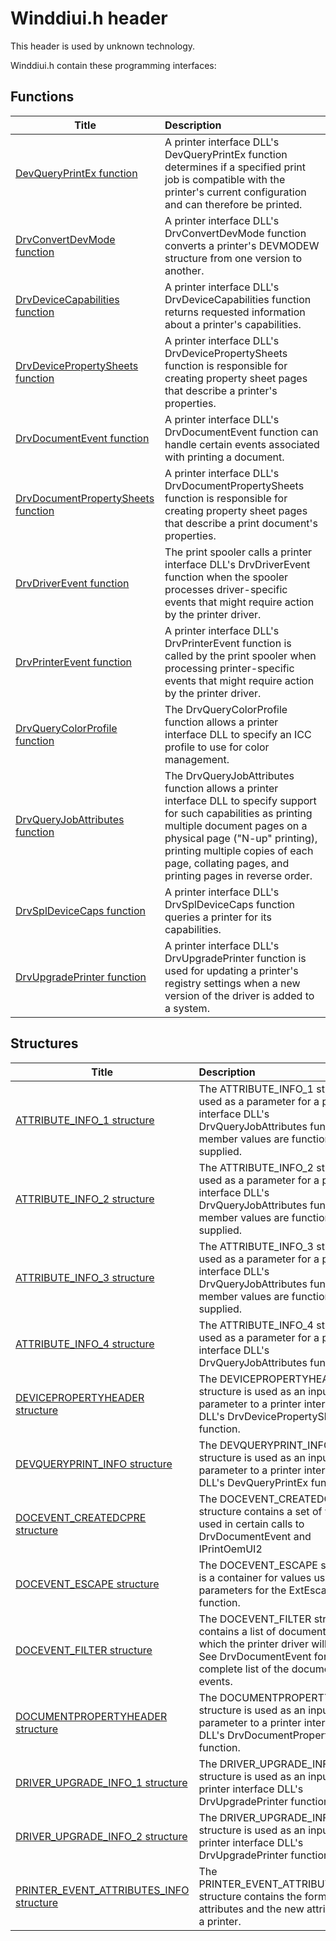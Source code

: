 # Winddiui.h header


This header is used by unknown technology.

Winddiui.h contain these programming interfaces:


## Functions

| Title   | Description   |
| ---- |:---- |
| [DevQueryPrintEx function](nf-winddiui-devqueryprintex.md) | A printer interface DLL's DevQueryPrintEx function determines if a specified print job is compatible with the printer's current configuration and can therefore be printed. |
| [DrvConvertDevMode function](nf-winddiui-drvconvertdevmode.md) | A printer interface DLL's DrvConvertDevMode function converts a printer's DEVMODEW structure from one version to another. |
| [DrvDeviceCapabilities function](nf-winddiui-drvdevicecapabilities.md) | A printer interface DLL's DrvDeviceCapabilities function returns requested information about a printer's capabilities. |
| [DrvDevicePropertySheets function](nf-winddiui-drvdevicepropertysheets.md) | A printer interface DLL's DrvDevicePropertySheets function is responsible for creating property sheet pages that describe a printer's properties. |
| [DrvDocumentEvent function](nf-winddiui-drvdocumentevent.md) | A printer interface DLL's DrvDocumentEvent function can handle certain events associated with printing a document. |
| [DrvDocumentPropertySheets function](nf-winddiui-drvdocumentpropertysheets.md) | A printer interface DLL's DrvDocumentPropertySheets function is responsible for creating property sheet pages that describe a print document's properties. |
| [DrvDriverEvent function](nf-winddiui-drvdriverevent.md) | The print spooler calls a printer interface DLL's DrvDriverEvent function when the spooler processes driver-specific events that might require action by the printer driver. |
| [DrvPrinterEvent function](nf-winddiui-drvprinterevent.md) | A printer interface DLL's DrvPrinterEvent function is called by the print spooler when processing printer-specific events that might require action by the printer driver. |
| [DrvQueryColorProfile function](nf-winddiui-drvquerycolorprofile.md) | The DrvQueryColorProfile function allows a printer interface DLL to specify an ICC profile to use for color management. |
| [DrvQueryJobAttributes function](nf-winddiui-drvqueryjobattributes.md) | The DrvQueryJobAttributes function allows a printer interface DLL to specify support for such capabilities as printing multiple document pages on a physical page (&#0034;N-up&#0034; printing), printing multiple copies of each page, collating pages, and printing pages in reverse order. |
| [DrvSplDeviceCaps function](nf-winddiui-drvspldevicecaps.md) | A printer interface DLL's DrvSplDeviceCaps function queries a printer for its capabilities. |
| [DrvUpgradePrinter function](nf-winddiui-drvupgradeprinter.md) | A printer interface DLL's DrvUpgradePrinter function is used for updating a printer's registry settings when a new version of the driver is added to a system. |

## Structures

| Title   | Description   |
| ---- |:---- |
| [ATTRIBUTE_INFO_1 structure](ns-winddiui--attribute-info-1.md) | The ATTRIBUTE_INFO_1 structure is used as a parameter for a printer interface DLL's DrvQueryJobAttributes function. All member values are function-supplied. |
| [ATTRIBUTE_INFO_2 structure](ns-winddiui--attribute-info-2.md) | The ATTRIBUTE_INFO_2 structure is used as a parameter for a printer interface DLL's DrvQueryJobAttributes function. All member values are function-supplied. |
| [ATTRIBUTE_INFO_3 structure](ns-winddiui--attribute-info-3.md) | The ATTRIBUTE_INFO_3 structure is used as a parameter for a printer interface DLL's DrvQueryJobAttributes function. All member values are function-supplied. |
| [ATTRIBUTE_INFO_4 structure](ns-winddiui--attribute-info-4.md) | The ATTRIBUTE_INFO_4 structure is used as a parameter for a printer interface DLL's DrvQueryJobAttributes function. |
| [DEVICEPROPERTYHEADER structure](ns-winddiui--devicepropertyheader.md) | The DEVICEPROPERTYHEADER structure is used as an input parameter to a printer interface DLL's DrvDevicePropertySheets function. |
| [DEVQUERYPRINT_INFO structure](ns-winddiui--devqueryprint-info.md) | The DEVQUERYPRINT_INFO structure is used as an input parameter to a printer interface DLL's DevQueryPrintEx function. |
| [DOCEVENT_CREATEDCPRE structure](ns-winddiui--docevent-createdcpre.md) | The DOCEVENT_CREATEDCPRE structure contains a set of values used in certain calls to DrvDocumentEvent and IPrintOemUI2 |
| [DOCEVENT_ESCAPE structure](ns-winddiui--docevent-escape.md) | The DOCEVENT_ESCAPE structure is a container for values used as parameters for the ExtEscape function. |
| [DOCEVENT_FILTER structure](ns-winddiui--docevent-filter.md) | The DOCEVENT_FILTER structure contains a list of document events to which the printer driver will respond. See DrvDocumentEvent for a complete list of the document events. |
| [DOCUMENTPROPERTYHEADER structure](ns-winddiui--documentpropertyheader.md) | The DOCUMENTPROPERTYHEADER structure is used as an input parameter to a printer interface DLL's DrvDocumentPropertySheets function. |
| [DRIVER_UPGRADE_INFO_1 structure](ns-winddiui--driver-upgrade-info-1.md) | The DRIVER_UPGRADE_INFO_1 structure is used as an input to a printer interface DLL's DrvUpgradePrinter function. |
| [DRIVER_UPGRADE_INFO_2 structure](ns-winddiui--driver-upgrade-info-2.md) | The DRIVER_UPGRADE_INFO_2 structure is used as an input to a printer interface DLL's DrvUpgradePrinter function. |
| [PRINTER_EVENT_ATTRIBUTES_INFO structure](ns-winddiui--printer-event-attributes-info.md) | The PRINTER_EVENT_ATTRIBUTES_INFO structure contains the former attributes and the new attributes for a printer. |
